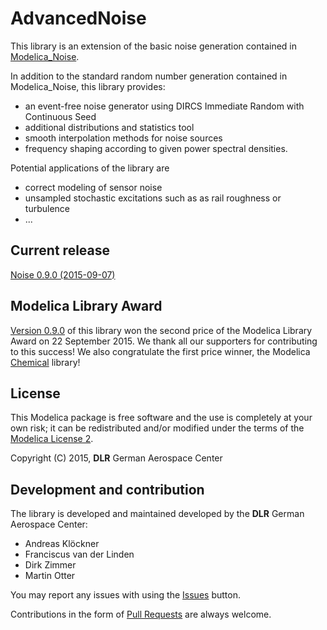 AdvancedNoise
=====

This library is an extension of the basic noise generation contained in [Modelica_Noise](https://github.com/DLR-SR/Noise).

In addition to the standard random number generation contained in Modelica_Noise, this library provides:
- an event-free noise generator using DIRCS Immediate Random with Continuous Seed
- additional distributions and statistics tool
- smooth interpolation methods for noise sources
- frequency shaping according to given power spectral densities.

Potential applications of the library are
- correct modeling of sensor noise
- unsampled stochastic excitations such as as rail roughness or turbulence
- ...

## Current release

[Noise 0.9.0 (2015-09-07)](https://github.com/DLR-SR/AdvancedNoise/archive/v0.9.0.zip)

## Modelica Library Award

[Version 0.9.0](https://github.com/DLR-SR/AdvancedNoise/archive/v0.9.0.zip) of this library won the second price of the Modelica Library Award on 22 September 2015. We thank all our supporters for contributing to this success! We also congratulate the first price winner, the Modelica [Chemical](https://github.com/MarekMatejak/Chemical) library!

## License

This Modelica package is free software and the use is completely at your own risk;
it can be redistributed and/or modified under the terms of the [Modelica License 2](https://modelica.org/licenses/ModelicaLicense2).


Copyright (C) 2015, **DLR** German Aerospace Center

## Development and contribution

The library is developed and maintained developed by the **DLR** German Aerospace Center:

 - Andreas Klöckner
 - Franciscus van der Linden
 - Dirk Zimmer
 - Martin Otter

You may report any issues with using the [Issues](../../issues) button.

Contributions in the form of [Pull Requests](../../pulls) are always welcome.

